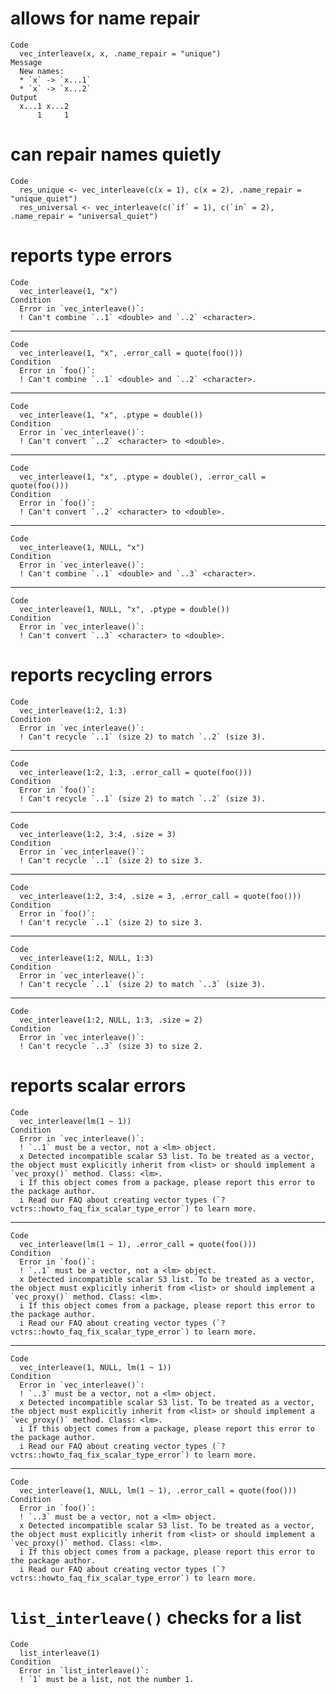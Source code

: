 # allows for name repair

    Code
      vec_interleave(x, x, .name_repair = "unique")
    Message
      New names:
      * `x` -> `x...1`
      * `x` -> `x...2`
    Output
      x...1 x...2 
          1     1 

# can repair names quietly

    Code
      res_unique <- vec_interleave(c(x = 1), c(x = 2), .name_repair = "unique_quiet")
      res_universal <- vec_interleave(c(`if` = 1), c(`in` = 2), .name_repair = "universal_quiet")

# reports type errors

    Code
      vec_interleave(1, "x")
    Condition
      Error in `vec_interleave()`:
      ! Can't combine `..1` <double> and `..2` <character>.

---

    Code
      vec_interleave(1, "x", .error_call = quote(foo()))
    Condition
      Error in `foo()`:
      ! Can't combine `..1` <double> and `..2` <character>.

---

    Code
      vec_interleave(1, "x", .ptype = double())
    Condition
      Error in `vec_interleave()`:
      ! Can't convert `..2` <character> to <double>.

---

    Code
      vec_interleave(1, "x", .ptype = double(), .error_call = quote(foo()))
    Condition
      Error in `foo()`:
      ! Can't convert `..2` <character> to <double>.

---

    Code
      vec_interleave(1, NULL, "x")
    Condition
      Error in `vec_interleave()`:
      ! Can't combine `..1` <double> and `..3` <character>.

---

    Code
      vec_interleave(1, NULL, "x", .ptype = double())
    Condition
      Error in `vec_interleave()`:
      ! Can't convert `..3` <character> to <double>.

# reports recycling errors

    Code
      vec_interleave(1:2, 1:3)
    Condition
      Error in `vec_interleave()`:
      ! Can't recycle `..1` (size 2) to match `..2` (size 3).

---

    Code
      vec_interleave(1:2, 1:3, .error_call = quote(foo()))
    Condition
      Error in `foo()`:
      ! Can't recycle `..1` (size 2) to match `..2` (size 3).

---

    Code
      vec_interleave(1:2, 3:4, .size = 3)
    Condition
      Error in `vec_interleave()`:
      ! Can't recycle `..1` (size 2) to size 3.

---

    Code
      vec_interleave(1:2, 3:4, .size = 3, .error_call = quote(foo()))
    Condition
      Error in `foo()`:
      ! Can't recycle `..1` (size 2) to size 3.

---

    Code
      vec_interleave(1:2, NULL, 1:3)
    Condition
      Error in `vec_interleave()`:
      ! Can't recycle `..1` (size 2) to match `..3` (size 3).

---

    Code
      vec_interleave(1:2, NULL, 1:3, .size = 2)
    Condition
      Error in `vec_interleave()`:
      ! Can't recycle `..3` (size 3) to size 2.

# reports scalar errors

    Code
      vec_interleave(lm(1 ~ 1))
    Condition
      Error in `vec_interleave()`:
      ! `..1` must be a vector, not a <lm> object.
      x Detected incompatible scalar S3 list. To be treated as a vector, the object must explicitly inherit from <list> or should implement a `vec_proxy()` method. Class: <lm>.
      i If this object comes from a package, please report this error to the package author.
      i Read our FAQ about creating vector types (`?vctrs::howto_faq_fix_scalar_type_error`) to learn more.

---

    Code
      vec_interleave(lm(1 ~ 1), .error_call = quote(foo()))
    Condition
      Error in `foo()`:
      ! `..1` must be a vector, not a <lm> object.
      x Detected incompatible scalar S3 list. To be treated as a vector, the object must explicitly inherit from <list> or should implement a `vec_proxy()` method. Class: <lm>.
      i If this object comes from a package, please report this error to the package author.
      i Read our FAQ about creating vector types (`?vctrs::howto_faq_fix_scalar_type_error`) to learn more.

---

    Code
      vec_interleave(1, NULL, lm(1 ~ 1))
    Condition
      Error in `vec_interleave()`:
      ! `..3` must be a vector, not a <lm> object.
      x Detected incompatible scalar S3 list. To be treated as a vector, the object must explicitly inherit from <list> or should implement a `vec_proxy()` method. Class: <lm>.
      i If this object comes from a package, please report this error to the package author.
      i Read our FAQ about creating vector types (`?vctrs::howto_faq_fix_scalar_type_error`) to learn more.

---

    Code
      vec_interleave(1, NULL, lm(1 ~ 1), .error_call = quote(foo()))
    Condition
      Error in `foo()`:
      ! `..3` must be a vector, not a <lm> object.
      x Detected incompatible scalar S3 list. To be treated as a vector, the object must explicitly inherit from <list> or should implement a `vec_proxy()` method. Class: <lm>.
      i If this object comes from a package, please report this error to the package author.
      i Read our FAQ about creating vector types (`?vctrs::howto_faq_fix_scalar_type_error`) to learn more.

# `list_interleave()` checks for a list

    Code
      list_interleave(1)
    Condition
      Error in `list_interleave()`:
      ! `1` must be a list, not the number 1.

